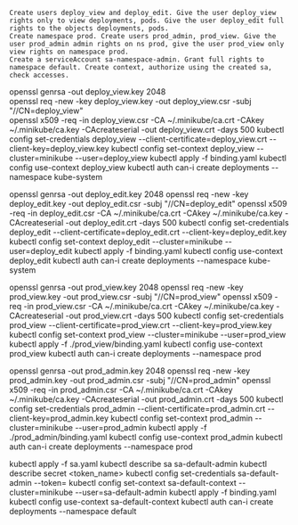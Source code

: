 
    Create users deploy_view and deploy_edit. Give the user deploy_view rights only to view deployments, pods. Give the user deploy_edit full rights to the objects deployments, pods.
    Create namespace prod. Create users prod_admin, prod_view. Give the user prod_admin admin rights on ns prod, give the user prod_view only view rights on namespace prod.
    Create a serviceAccount sa-namespace-admin. Grant full rights to namespace default. Create context, authorize using the created sa, check accesses.

openssl genrsa -out deploy_view.key 2048  
openssl req -new -key deploy_view.key -out deploy_view.csr -subj "//CN=deploy_view"  
openssl x509 -req -in deploy_view.csr -CA ~/.minikube/ca.crt -CAkey ~/.minikube/ca.key -CAcreateserial -out deploy_view.crt -days 500
kubectl config set-credentials deploy_view --client-certificate=deploy_view.crt --client-key=deploy_view.key
kubectl config set-context deploy_view --cluster=minikube --user=deploy_view
kubectl apply -f binding.yaml
kubectl config use-context deploy_view
kubectl auth can-i create deployments --namespace kube-system

openssl genrsa -out deploy_edit.key 2048
openssl req -new -key deploy_edit.key -out deploy_edit.csr -subj "//CN=deploy_edit"
openssl x509 -req -in deploy_edit.csr -CA ~/.minikube/ca.crt -CAkey ~/.minikube/ca.key -CAcreateserial -out deploy_edit.crt -days 500
kubectl config set-credentials deploy_edit --client-certificate=deploy_edit.crt --client-key=deploy_edit.key
kubectl config set-context deploy_edit --cluster=minikube --user=deploy_edit
kubectl apply -f binding.yaml
kubectl config use-context deploy_edit
kubectl auth can-i create deployments --namespace kube-system

openssl genrsa -out prod_view.key 2048
openssl req -new -key prod_view.key -out prod_view.csr -subj "//CN=prod_view"
openssl x509 -req -in prod_view.csr -CA ~/.minikube/ca.crt -CAkey ~/.minikube/ca.key -CAcreateserial -out prod_view.crt -days 500
kubectl config set-credentials prod_view --client-certificate=prod_view.crt --client-key=prod_view.key
kubectl config set-context prod_view --cluster=minikube --user=prod_view
kubectl apply -f ./prod_view/binding.yaml
kubectl config use-context prod_view
kubectl auth can-i create deployments --namespace prod

openssl genrsa -out prod_admin.key 2048
openssl req -new -key prod_admin.key -out prod_admin.csr -subj "//CN=prod_admin"
openssl x509 -req -in prod_admin.csr -CA ~/.minikube/ca.crt -CAkey ~/.minikube/ca.key -CAcreateserial -out prod_admin.crt -days 500
kubectl config set-credentials prod_admin --client-certificate=prod_admin.crt --client-key=prod_admin.key
kubectl config set-context prod_admin --cluster=minikube --user=prod_admin
kubectl apply -f ./prod_admin/binding.yaml
kubectl config use-context prod_admin
kubectl auth can-i create deployments --namespace prod

kubectl apply -f sa.yaml
kubectl describe sa sa-default-admin
kubectl describe secret <token_name>
kubectl config set-credentials sa-default-admin --token=<token>
kubectl config set-context sa-default-context --cluster=minikube --user=sa-default-admin
kubectl apply -f binding.yaml
kubectl config use-context sa-default-context
kubectl auth can-i create deployments --namespace default
